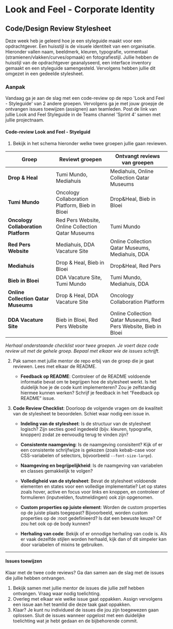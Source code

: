 # Look and Feel - Corporate Identity

## Code/Design Review Stylesheet

Deze week heb je geleerd hoe je een styleguide maakt voor een opdrachtgever. Een huisstijl is de visuele identiteit van een organisatie. Hieronder vallen naam, beeldmerk, kleuren, typografie, vormentaal (stramienen/vlakken/curves/opmaak) en fotografiestijl. Jullie hebben de huisstijl van de opdrachtgever geanalyseerd, een interface inventory gemaakt en een styleguide samengesteld. Vervolgens hebben jullie dit omgezet in een gedeelde stylesheet. 

### Aanpak
Vandaag ga je aan de slag met een code-review op de repo 'Look and Feel - Styleguide' van 2 andere groepen. Vervolgens ga je met jouw groepje de ontvangen issues toewijzen (assignen) aan teamleden. Post de link van jullie Look and Feel Styleguide in de Teams channel 'Sprint 4' samen met jullie projectnaam. 

#### Code-review Look and Feel - Styelguid
1. Bekijk in het schema hieronder welke twee groepen jullie gaan reviewen. 

| Groep                         | Reviewt groepen                        | Ontvangt reviews van groepen                  |
|-------------------------------|----------------------------------------|-----------------------------------------------|
| **Drop & Heal**               | Tumi Mundo, Mediahuis                 | Mediahuis, Online Collection Qatar Museums  |
| **Tumi Mundo**                | Oncology Collaboration Platform, Bieb in Bloei | Drop&Heal, Bieb in Bloei      |
| **Oncology Collaboration Platform** | Red Pers Website, Online Collection Qatar Museums | Tumi Mundo            |
| **Red Pers Website**          | Mediahuis, DDA Vacature Site          | Online Collection Qatar Museums, Mediahuis, DDA   |
| **Mediahuis**                 | Drop & Heal, Bieb in Bloei            | Drop&Heal, Red Pers |
| **Bieb in Bloei**             | DDA Vacature Site, Tumi Mundo         | Tumi Mundo, Mediahuis, DDA       |
| **Online Collection Qatar Museums** | Drop & Heal, DDA Vacature Site     | Oncology Collaboration Platform    |
| **DDA Vacature Site**         | Bieb in Bloei, Red Pers Website       | Online Collection Qatar Museums, Red Pers Website, Bieb in Bloei |

_Herhaal onderstaande checklist voor twee groepen. Je voert deze code review uit met de gehele groep. Bepaal met elkaar wie de issues schrijft._

2. Pak samen met jullie mentor de repo erbij van de groep die je gaat reviewen. Lees met elkaar de README. 
   - **Feedback op README**: Controleer of de README voldoende informatie bevat om te begrijpen hoe de stylesheet werkt. Is het duidelijk hoe je de code kunt implementeren? Zou je zelfstandig hiermee kunnen werken? Schrijf je feedback in het “Feedback op README” issue.

3. **Code Review Checklist**: Doorloop de volgende vragen om de kwaliteit van de stylesheet te beoordelen. Schiet waar nodig een issue in.

   - **Indeling van de stylesheet**: Is de structuur van de stylesheet logisch? Zijn secties goed ingedeeld (bijv. kleuren, typografie, knoppen) zodat ze eenvoudig terug te vinden zijn?
   
   - **Consistente naamgeving**: Is de naamgeving consisitent? Kijk of er een consistente schrijfwijze is gekozen (zoals kebab-case voor CSS-variabelen of selectors, bijvoorbeeld `--font-size-large`).
   
   - **Naamgeving en begrijpelijkheid**: Is de naamgeving van variabelen en classes gemakkelijk te volgen? 

   - **Volledigheid van de stylesheet**: Bevat de stylesheet voldoende elementen en states voor een volledige implementatie? Let op states zoals hover, active en focus voor links en knoppen, en controleer of formulieren (inputvelden, foutmeldingen) ook zijn opgenomen.

   - **Custom properties op juiste element**: Worden de custom properties op de juiste plaats toegepast? Bijvoorbeeld, worden custom properties op de :root gedefinieerd? Is dat een bewuste keuze? Of zou het ook op de body kunnen?

   - **Herhaling van code**: Bekijk of er onnodige herhaling van code is. Als er vaak dezelfde stijlen worden herhaald, kijk dan of dit simpeler kan door variabelen of mixins te gebruiken.


---

#### Issues toewijzen
Klaar met de twee code reviews? Ga dan samen aan de slag met de issues die jullie hebben ontvangen.
1. Bekijk samen met jullie mentor de issues die jullie zelf hebben ontvangen. Vraag waar nodig toelichting.
2. Overleg met elkaar wie welke issue gaat oppakken. Assign vervolgens een issue aan het teamlid die deze taak gaat oppakken.
3. Klaar? Je kunt nu individueel de issues die jou zijn toegewezen gaan oplossen. Sluit de issues wanneer opgelost met een duidelijke toelichting wat je hebt gedaan en de bijbehorende commit.  

